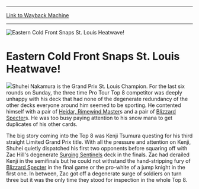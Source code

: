 
---
[Link to Wayback Machine](https://web.archive.org/web/20160924015859/http://magic.wizards.com/en/events/coverage/gpstl06)

[_metadata_:generator]:- "Drupal 7 (http://drupal.org)"
[_metadata_:node]:- "569796"
[_metadata_:source]:- "div-block-system-main"
[_metadata_:title]:- "Eastern Cold Front Snaps St. Louis Heatwave!"
[_metadata_:wayback_capture_timestamp]:- "2016-09-24 01:58:59"
[_metadata_:wayback_raw_url]:- "https://web.archive.org/web/20160924015859id_/http://magic.wizards.com/en/events/coverage/gpstl06"
[_metadata_:wayback_url]:- "http://magic.wizards.com/en/events/coverage/gpstl06"
---







![Eastern Cold Front Snaps St. Louis Heatwave!](https://media.magic.wizards.com/images/banner/large_1_4.jpg)





Eastern Cold Front Snaps St. Louis Heatwave!
============================================











![](https://media.magic.wizards.com/image_legacy_migration/sideboard/images/gpstl06/fin.jpg)Shuhei Nakamura is the Grand Prix St. Louis Champion. For the last six rounds on Sunday, the three time Pro Tour Top 8 competitor was deeply unhappy with his deck that had none of the degenerate redundancy of the other decks everyone around him seemed to be sporting. He contented himself with a pair of [Heidar, Rimewind Master](http://gatherer.wizards.com/Pages/Card/Details.aspx?name=Heidar%2C+Rimewind+Master)s and a pair of [Blizzard Specter](http://gatherer.wizards.com/Pages/Card/Details.aspx?name=Blizzard+Specter)s. He was too busy paying attention to his snow mana to get duplicates of his other cards.


The big story coming into the Top 8 was Kenji Tsumura questing for his third straight Limited Grand Prix title. With all the pressure and attention on Kenji, Shuhei quietly dispatched his first two opponents before squaring off with Zac Hill's degenerate [Surging Sentinels](http://gatherer.wizards.com/Pages/Card/Details.aspx?name=Surging+Sentinels) deck in the finals. Zac had derailed Kenji in the semifinals but he could not withstand the hand-stripping fury of [Blizzard Specter](http://gatherer.wizards.com/Pages/Card/Details.aspx?name=Blizzard+Specter) in the final game or the pro-white of a jump knight in the first one. In between, Zac got off a degenerate surge of soldiers on turn three but it was the only time they stood for inspection in the whole Top 8.


  

 

